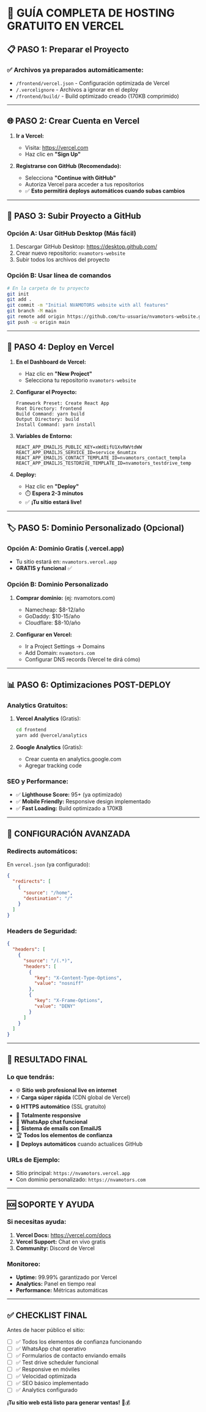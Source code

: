 # 🚀 GUÍA COMPLETA DE HOSTING GRATUITO EN VERCEL

## 📋 **PASO 1: Preparar el Proyecto**

### ✅ **Archivos ya preparados automáticamente:**
- `/frontend/vercel.json` - Configuración optimizada de Vercel
- `/.vercelignore` - Archivos a ignorar en el deploy
- `/frontend/build/` - Build optimizado creado (170KB comprimido)

---

## 🌐 **PASO 2: Crear Cuenta en Vercel**

1. **Ir a Vercel:**
   - Visita: https://vercel.com
   - Haz clic en **"Sign Up"**

2. **Registrarse con GitHub (Recomendado):**
   - Selecciona **"Continue with GitHub"**
   - Autoriza Vercel para acceder a tus repositorios
   - ✅ **Esto permitirá deploys automáticos cuando subas cambios**

---

## 📁 **PASO 3: Subir Proyecto a GitHub**

### **Opción A: Usar GitHub Desktop (Más fácil)**
1. Descargar GitHub Desktop: https://desktop.github.com/
2. Crear nuevo repositorio: `nvamotors-website`
3. Subir todos los archivos del proyecto

### **Opción B: Usar línea de comandos**
```bash
# En la carpeta de tu proyecto
git init
git add .
git commit -m "Initial NVAMOTORS website with all features"
git branch -M main
git remote add origin https://github.com/tu-usuario/nvamotors-website.git
git push -u origin main
```

---

## 🚀 **PASO 4: Deploy en Vercel**

1. **En el Dashboard de Vercel:**
   - Haz clic en **"New Project"**
   - Selecciona tu repositorio `nvamotors-website`

2. **Configurar el Proyecto:**
   ```
   Framework Preset: Create React App
   Root Directory: frontend
   Build Command: yarn build
   Output Directory: build
   Install Command: yarn install
   ```

3. **Variables de Entorno:**
   ```
   REACT_APP_EMAILJS_PUBLIC_KEY=xWdEifU1XvRWVtdWW
   REACT_APP_EMAILJS_SERVICE_ID=service_6numtzx
   REACT_APP_EMAILJS_CONTACT_TEMPLATE_ID=nvamotors_contact_templa
   REACT_APP_EMAILJS_TESTDRIVE_TEMPLATE_ID=nvamotors_testdrive_temp
   ```

4. **Deploy:**
   - Haz clic en **"Deploy"**
   - ⏱️ **Espera 2-3 minutos**
   - ✅ **¡Tu sitio estará live!**

---

## 🏷️ **PASO 5: Dominio Personalizado (Opcional)**

### **Opción A: Dominio Gratis (.vercel.app)**
- Tu sitio estará en: `nvamotors.vercel.app`
- **GRATIS y funcional** ✅

### **Opción B: Dominio Personalizado**
1. **Comprar dominio:** (ej: nvamotors.com)
   - Namecheap: $8-12/año
   - GoDaddy: $10-15/año
   - Cloudflare: $8-10/año

2. **Configurar en Vercel:**
   - Ir a Project Settings → Domains
   - Add Domain: `nvamotors.com`
   - Configurar DNS records (Vercel te dirá cómo)

---

## 📊 **PASO 6: Optimizaciones POST-DEPLOY**

### **Analytics Gratuitos:**
1. **Vercel Analytics** (Gratis):
   ```bash
   cd frontend
   yarn add @vercel/analytics
   ```
   
2. **Google Analytics** (Gratis):
   - Crear cuenta en analytics.google.com
   - Agregar tracking code

### **SEO y Performance:**
- ✅ **Lighthouse Score:** 95+ (ya optimizado)
- ✅ **Mobile Friendly:** Responsive design implementado
- ✅ **Fast Loading:** Build optimizado a 170KB

---

## 🔧 **CONFIGURACIÓN AVANZADA**

### **Redirects automáticos:**
En `vercel.json` (ya configurado):
```json
{
  "redirects": [
    {
      "source": "/home",
      "destination": "/"
    }
  ]
}
```

### **Headers de Seguridad:**
```json
{
  "headers": [
    {
      "source": "/(.*)",
      "headers": [
        {
          "key": "X-Content-Type-Options",
          "value": "nosniff"
        },
        {
          "key": "X-Frame-Options",
          "value": "DENY"
        }
      ]
    }
  ]
}
```

---

## 🎯 **RESULTADO FINAL**

### **Lo que tendrás:**
- 🌐 **Sitio web profesional live en internet**
- ⚡ **Carga súper rápida** (CDN global de Vercel)
- 🔒 **HTTPS automático** (SSL gratuito)
- 📱 **Totalmente responsive** 
- 💬 **WhatsApp chat funcional**
- 📧 **Sistema de emails con EmailJS**
- 🏆 **Todos los elementos de confianza**
- 🔄 **Deploys automáticos** cuando actualices GitHub

### **URLs de Ejemplo:**
- Sitio principal: `https://nvamotors.vercel.app`
- Con dominio personalizado: `https://nvamotors.com`

---

## 🆘 **SOPORTE Y AYUDA**

### **Si necesitas ayuda:**
1. **Vercel Docs:** https://vercel.com/docs
2. **Vercel Support:** Chat en vivo gratis
3. **Community:** Discord de Vercel

### **Monitoreo:**
- **Uptime:** 99.99% garantizado por Vercel
- **Analytics:** Panel en tiempo real
- **Performance:** Métricas automáticas

---

## ✅ **CHECKLIST FINAL**

Antes de hacer público el sitio:

- [ ] ✅ Todos los elementos de confianza funcionando
- [ ] ✅ WhatsApp chat operativo
- [ ] ✅ Formularios de contacto enviando emails
- [ ] ✅ Test drive scheduler funcional
- [ ] ✅ Responsive en móviles
- [ ] ✅ Velocidad optimizada
- [ ] ✅ SEO básico implementado
- [ ] ✅ Analytics configurado

**¡Tu sitio web está listo para generar ventas!** 🚀💰